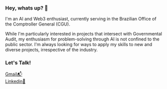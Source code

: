 ### Hey, whats up?  🫡

I'm an AI and Web3 enthusiast, currently serving in the Brazilian Office of the Comptroller General (CGU).

While I'm particularly interested in projects that intersect with Governmental Audit, my enthusiasm for problem-solving through AI is not confined to the public sector. I'm always looking for ways to apply my skills to new and diverse projects, irrespective of the industry.

### Let's Talk!

[Gmail📬](mailto:bmkuppens@gmail.com)<br />
[Linkedin💼](https://www.linkedin.com/in/bernardo-kuppens-326528220/)

<!--
**kuppens/kuppens** is a ✨ _special_ ✨ repository because its `README.md` (this file) appears on your GitHub profile.

Here are some ideas to get you started:

- 🔭 I’m currently working on ...
- 🌱 I’m currently learning ...
- 👯 I’m looking to collaborate on ...
- 🤔 I’m looking for help with ...
- 💬 Ask me about ...
- 📫 How to reach me: ...
- 😄 Pronouns: ...
- ⚡ Fun fact: ...
-->
